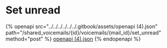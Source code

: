 # Set unread

{% openapi src="../../../../../../.gitbook/assets/openapi (4).json" path="/shared_voicemails/{id}/voicemails/{mail_id}/set_unread" method="post" %}
[openapi (4).json](<../../../../../../.gitbook/assets/openapi (4).json>)
{% endopenapi %}
